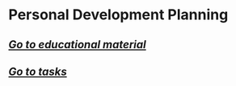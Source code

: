 # Personal Development Planning

## _[Go to educational material](./pdp/readme.md)_
## _[Go to tasks](./tasks/readme.md)_
